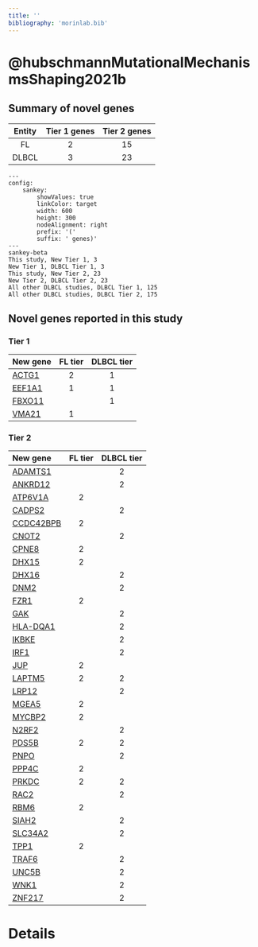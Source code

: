 ```yaml
---
title: ''
bibliography: 'morinlab.bib'
---
```


# @hubschmannMutationalMechanismsShaping2021b
## Summary of novel genes

|Entity| Tier 1 genes| Tier 2 genes|
|:-:|:-:|:-:|
|FL|2|15|
|DLBCL|3|23|
```mermaid
---
config:
    sankey:
        showValues: true
        linkColor: target
        width: 600
        height: 300
        nodeAlignment: right
        prefix: '('
        suffix: ' genes)'
---
sankey-beta
This study, New Tier 1, 3
New Tier 1, DLBCL Tier 1, 3
This study, New Tier 2, 23
New Tier 2, DLBCL Tier 2, 23
All other DLBCL studies, DLBCL Tier 1, 125
All other DLBCL studies, DLBCL Tier 2, 175
```

## Novel genes reported in this study

### Tier 1
|New gene|FL tier|DLBCL tier|
|:-|:-:|:-:|
|[ACTG1](../ACTG1)|2 |1 |
|[EEF1A1](../EEF1A1)|1 |1 |
|[FBXO11](../FBXO11)| |1 |
|[VMA21](../VMA21)|1 | |

### Tier 2
|New gene|FL tier|DLBCL tier|
|:-|:-:|:-:|
|[ADAMTS1](../ADAMTS1)| |2 |
|[ANKRD12](../ANKRD12)| |2 |
|[ATP6V1A](../ATP6V1A)|2 | |
|[CADPS2](../CADPS2)| |2 |
|[CCDC42BPB](../CCDC42BPB)|2 | |
|[CNOT2](../CNOT2)| |2 |
|[CPNE8](../CPNE8)|2 | |
|[DHX15](../DHX15)|2 | |
|[DHX16](../DHX16)| |2 |
|[DNM2](../DNM2)| |2 |
|[FZR1](../FZR1)|2 | |
|[GAK](../GAK)| |2 |
|[HLA-DQA1](../HLA-DQA1)| |2 |
|[IKBKE](../IKBKE)| |2 |
|[IRF1](../IRF1)| |2 |
|[JUP](../JUP)|2 | |
|[LAPTM5](../LAPTM5)|2 |2 |
|[LRP12](../LRP12)| |2 |
|[MGEA5](../MGEA5)|2 | |
|[MYCBP2](../MYCBP2)|2 | |
|[N2RF2](../N2RF2)| |2 |
|[PDS5B](../PDS5B)|2 |2 |
|[PNPO](../PNPO)| |2 |
|[PPP4C](../PPP4C)|2 | |
|[PRKDC](../PRKDC)|2 |2 |
|[RAC2](../RAC2)| |2 |
|[RBM6](../RBM6)|2 | |
|[SIAH2](../SIAH2)| |2 |
|[SLC34A2](../SLC34A2)| |2 |
|[TPP1](../TPP1)|2 | |
|[TRAF6](../TRAF6)| |2 |
|[UNC5B](../UNC5B)| |2 |
|[WNK1](../WNK1)| |2 |
|[ZNF217](../ZNF217)| |2 |


# Details

